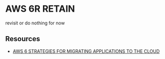 # AWS 6R RETAIN

revisit or do nothing for now

## Resources

- [AWS 6 STRATEGIES FOR MIGRATING APPLICATIONS TO THE CLOUD](https://aws.amazon.com/blogs/enterprise-strategy/6-strategies-for-migrating-applications-to-the-cloud/)
